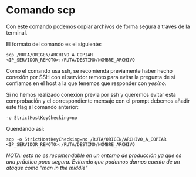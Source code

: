# Comando scp
Con este comando podemos copiar archivos de forma segura a través de la terminal.

El formato del comando es el siguiente:

    scp /RUTA/ORIGEN/ARCHIVO_A_COPIAR <IP_SERVIDOR_REMOTO>:/RUTA/DESTINO/NOMBRE_ARCHIVO

Como el comando usa ssh, se recomienda previamente haber hecho conexión por SSH con el servidor remoto para evitar la pregunta de si confiamos en el host a la que tenemos que responder con *yes/no*.

Si no hemos realizado conexión previa por ssh y queremos evitar esta comprobación y el correspondiente mensaje con el prompt debemos añadir este flag al comando anterior:

    -o StrictHostKeyChecking=no

Quendando así:

    scp -o StrictHostKeyChecking=no /RUTA/ORIGEN/ARCHIVO_A_COPIAR <IP_SERVIDOR_REMOTO>:/RUTA/DESTINO/NOMBRE_ARCHIVO

*NOTA: esto no es recomendable en un entorno de producción ya que es una práctica poco segura. Evitando que podamos darnos cuenta de un ataque como "man in the middle"*